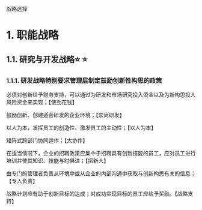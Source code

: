战略选择

# 1. 职能战略

## 1.1. 研究与开发战略:star: :star: 

### 1.1.1. 研发战略特别要求管理层制定鼓励创新性构思的政策

必须对创新给予财务支持，可以通过为研发和市场研究投入资金以及为新构思投人风险资金来实现；【使劲花钱】

鼓励创新、创建适合研发的企业环境；【崇尚研发】

以人为本，发挥员工的创造性、激发员工的主动性；【以人为本】

矩阵式跨部门协同运作；【大协作】

在适当情况下，企业的招聘政策应集中于招聘具有创新技能的员工，应对员工进行培训并使其知识、技能与时俱进；【招新人】

由专门的管理者负责从环境中或从企业的内部沟通中获取与创新构思有关的信息；【专人负责】

战略计划应有助于创新目标的达成；对成功实现目标的员工应给予奖励。【战略支持】
